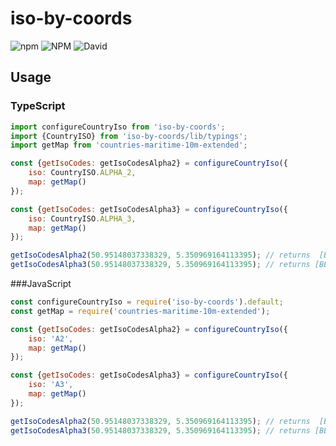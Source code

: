 # iso-by-coords

![npm](https://img.shields.io/npm/v/iso-by-coords)
![NPM](https://img.shields.io/npm/l/iso-by-coords)
![David](https://img.shields.io/david/supersoniko/iso-by-coords.svg)

## Usage

### TypeScript

```javascript
import configureCountryIso from 'iso-by-coords';
import {CountryISO} from 'iso-by-coords/lib/typings';
import getMap from 'countries-maritime-10m-extended';

const {getIsoCodes: getIsoCodesAlpha2} = configureCountryIso({
	iso: CountryISO.ALPHA_2,
	map: getMap()
});

const {getIsoCodes: getIsoCodesAlpha3} = configureCountryIso({
	iso: CountryISO.ALPHA_3,
	map: getMap()
});

getIsoCodesAlpha2(50.95148037338329, 5.350969164113395); // returns  [BE]
getIsoCodesAlpha3(50.95148037338329, 5.350969164113395); // returns [BEL]
```

###JavaScript

```javascript
const configureCountryIso = require('iso-by-coords').default;
const getMap = require('countries-maritime-10m-extended');

const {getIsoCodes: getIsoCodesAlpha2} = configureCountryIso({
	iso: 'A2',
	map: getMap()
});

const {getIsoCodes: getIsoCodesAlpha3} = configureCountryIso({
	iso: 'A3',
	map: getMap()
});

getIsoCodesAlpha2(50.95148037338329, 5.350969164113395); // returns  [BE]
getIsoCodesAlpha3(50.95148037338329, 5.350969164113395); // returns [BEL]
```
